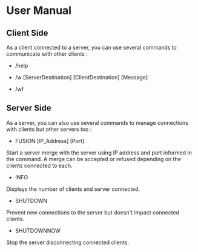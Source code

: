 # User Manual

## Client Side
As a client connected to a server, you can use several commands to communicate with other clients :

- /help



- /w [ServerDestination] [ClientDestination] [Message]
- /wf

## Server Side
As a server, you can also use several commands to manage connections with clients but other servers too :

- FUSION [IP_Address] [Port]

Start a server merge with the server using IP address and port informed in the command.
A merge can be accepted or refused depending on the clients connected to each.

- INFO

Displays the number of clients and server connected.

- SHUTDOWN

Prevent new connections to the server but doesn't impact connected clients.

- SHUTDOWNNOW

Stop the server disconnecting connected clients.